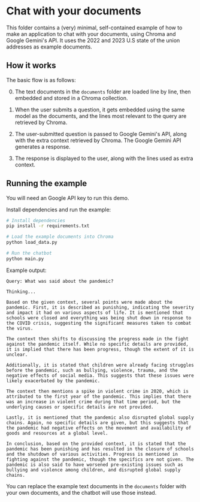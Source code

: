 # Chat with your documents

This folder contains a (very) minimal, self-contained example of how to make an application to chat with your documents, using Chroma and Google Gemini's API.
It uses the 2022 and 2023 U.S state of the union addresses as example documents.

## How it works

The basic flow is as follows:

0. The text documents in the `documents` folder are loaded line by line, then embedded and stored in a Chroma collection.

1. When the user submits a question, it gets embedded using the same model as the documents, and the lines most relevant to the query are retrieved by Chroma.
2. The user-submitted question is passed to Google Gemini's API, along with the extra context retrieved by Chroma. The Google Gemini API generates a response.
3. The response is displayed to the user, along with the lines used as extra context.

## Running the example

You will need an Google API key to run this demo.

Install dependencies and run the example:

```bash
# Install dependencies
pip install -r requirements.txt

# Load the example documents into Chroma
python load_data.py

# Run the chatbot
python main.py
```

Example output:

```
Query: What was said about the pandemic?

Thinking...

Based on the given context, several points were made about the pandemic. First, it is described as punishing, indicating the severity and impact it had on various aspects of life. It is mentioned that schools were closed and everything was being shut down in response to the COVID crisis, suggesting the significant measures taken to combat the virus.

The context then shifts to discussing the progress made in the fight against the pandemic itself. While no specific details are provided, it is implied that there has been progress, though the extent of it is unclear.

Additionally, it is stated that children were already facing struggles before the pandemic, such as bullying, violence, trauma, and the negative effects of social media. This suggests that these issues were likely exacerbated by the pandemic.

The context then mentions a spike in violent crime in 2020, which is attributed to the first year of the pandemic. This implies that there was an increase in violent crime during that time period, but the underlying causes or specific details are not provided.

Lastly, it is mentioned that the pandemic also disrupted global supply chains. Again, no specific details are given, but this suggests that the pandemic had negative effects on the movement and availability of goods and resources at a global level.

In conclusion, based on the provided context, it is stated that the pandemic has been punishing and has resulted in the closure of schools and the shutdown of various activities. Progress is mentioned in fighting against the pandemic, though the specifics are not given. The pandemic is also said to have worsened pre-existing issues such as bullying and violence among children, and disrupted global supply chains.
```

You can replace the example text documents in the `documents` folder with your own documents, and the chatbot will use those instead.
